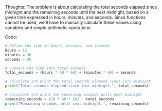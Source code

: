  Thoughts: The problem is about calculating the total seconds elapsed since midnight and the remaining seconds until the next midnight, based on a given time expressed in hours, minutes, and seconds. Since functions cannot be used, we'll have to manually calculate these values using variables and simple arithmetic operations.

   Code:
   ```python
   # Define the time in hours, minutes, and seconds
   hours = 12
   minutes = 30
   seconds = 45

   # Convert the time into total seconds
   total_seconds = (hours * 60 * 60) + (minutes * 60) + seconds

   # Calculate and print the total seconds elapsed since last midnight
   print("Total seconds elapsed since last midnight:", total_seconds)

   # Calculate and print the remaining seconds until next midnight
   remaining_seconds = (24 * 60 * 60) - total_seconds
   print("Remaining seconds until next midnight:", remaining_seconds)
   ```